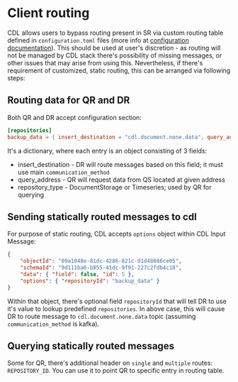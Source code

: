 # Client routing

CDL allows users to bypass routing present in SR via custom routing table defined in `configuration.toml` files (more info at [configuration documentation](../configuration/index.md)).
This should be used at user's discretion - as routing will not be managed by CDL stack there's possibility of missing messages, or other issues that may arise from using this.
Nevertheless, if there's requirement of customized, static routing, this can be arranged via following steps:

## Routing data for QR and DR
Both QR and DR accept configuration section:

```toml
[repositories]
backup_data = { insert_destination = "cdl.document.none.data", query_address = "http://localhost:50202", repository_type = "DocumentStorage" }
```

It's a dictionary, where each entry is an object consisting of 3 fields:

* insert_destination - DR will route messages based on this field; it must use main `communication_method`
* query_address - QR will request data from QS located at given address
* repository_type - DocumentStorage or Timeseries; used by QR for querying

## Sending statically routed messages to cdl

For purpose of static routing, CDL accepts `options` object within CDL Input Message:

```json
{
    "objectId": "09a1048e-81dc-4286-821c-91d48086ce05",
    "schemaId": "9d111ba6-b855-41dc-9f91-227c2fdb4c18",
    "data": { "field": false, "id": 5 },
    "options": { "repositoryId": "backup_data" }
}
```

Within that object, there's optional field `repositoryId` that will tell DR to use it's value to lookup predefined `repositories`.
In above case, this will cause DR to route message to `cdl.document.none.data` topic (assuming `communication_method` is kafka).

## Querying statically routed messages

Some for QR, there's additional header on `single` and `multiple` routes: `REPOSITORY_ID`. You can use it to point QR to specific entry in routing table.

